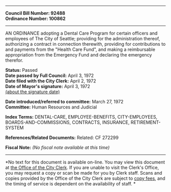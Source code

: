 * * * * *  
  
**Council Bill Number: [](#h0)[](#h2)92488**   
**Ordinance Number: 100862**  
  
* * * * *  
  
AN ORDINANCE adopting a Dental Care Program for certain officers and employees of The City of Seattle; providing for the administration thereof, authorizing a contract in connection therewith, providing for contributions to and payments from the "Health Care Fund", and making a reimbursable appropriation from the Emergency Fund and declaring the emergency therefor.  
  
**Status:** Passed   
**Date passed by Full Council:** April 3, 1972   
**Date filed with the City Clerk:** April 2, 1972   
**Date of Mayor's signature:** April 3, 1972   
[(about the signature date)](/~public/approvaldate.htm)   
  
  
**Date introduced/referred to committee:** March 27, 1972   
**Committee:** Human Resources and Judicial   
  
**Index Terms:** DENTAL-CARE, EMPLOYEE-BENEFITS, CITY-EMPLOYEES, BOARDS-AND-COMMISSIONS, CONTRACTS, INSURANCE, RETIREMENT-SYSTEM  
  
**References/Related Documents:** Related: CF 272299  
  
**Fiscal Note:** *(No fiscal note available at this time)*  
  
* * * * *  
  
*No text for this document is available on-line. You may view this document at [the Office of the City Clerk](http://www.seattle.gov/leg/clerk/contactUs.htm). If you are unable to visit the Clerk's Office, you may request a copy or scan be made for you by Clerk staff. Scans and copies provided by the Office of the City Clerk are subject to [copy fees](http://clerk.seattle.gov/~public/clerkfees.htm), and the timing of service is dependent on the availability of staff. *  
  
  
